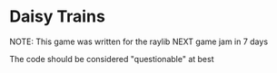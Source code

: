 # Daisy Trains

NOTE: This game was written for the raylib NEXT game jam in 7 days

The code should be considered "questionable" at best
